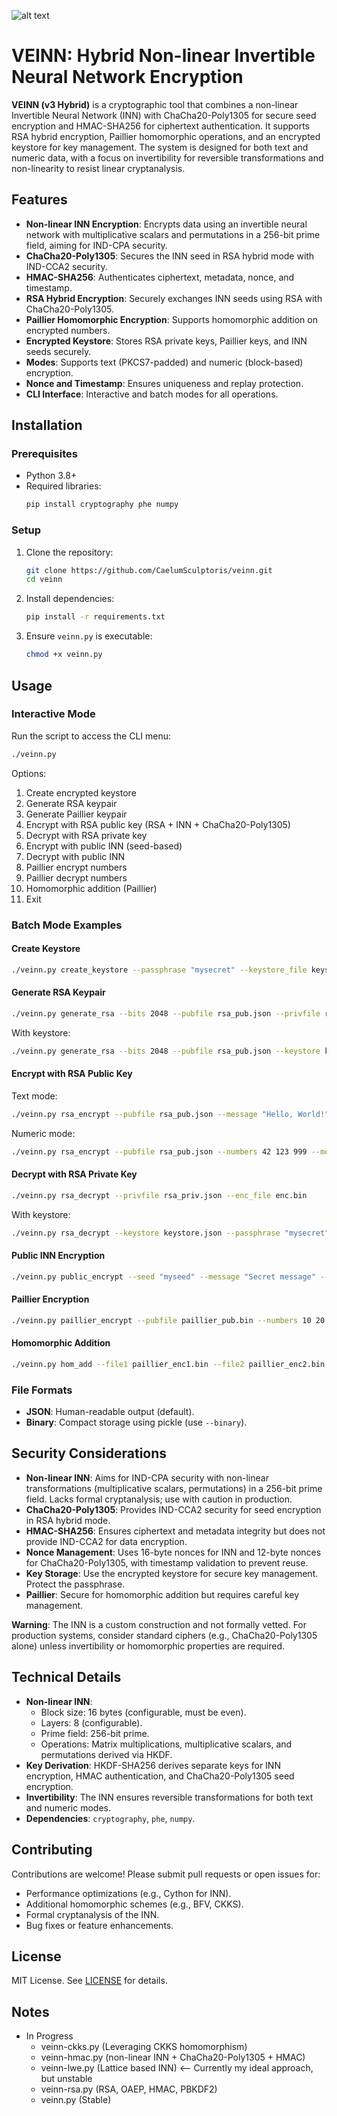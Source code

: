 ![alt text](veinn.jpg "But you have heard of me.")
# VEINN: Hybrid Non-linear Invertible Neural Network Encryption

**VEINN (v3 Hybrid)** is a cryptographic tool that combines a non-linear Invertible Neural Network (INN) with ChaCha20-Poly1305 for secure seed encryption and HMAC-SHA256 for ciphertext authentication. It supports RSA hybrid encryption, Paillier homomorphic operations, and an encrypted keystore for key management. The system is designed for both text and numeric data, with a focus on invertibility for reversible transformations and non-linearity to resist linear cryptanalysis.

## Features

- **Non-linear INN Encryption**: Encrypts data using an invertible neural network with multiplicative scalars and permutations in a 256-bit prime field, aiming for IND-CPA security.
- **ChaCha20-Poly1305**: Secures the INN seed in RSA hybrid mode with IND-CCA2 security.
- **HMAC-SHA256**: Authenticates ciphertext, metadata, nonce, and timestamp.
- **RSA Hybrid Encryption**: Securely exchanges INN seeds using RSA with ChaCha20-Poly1305.
- **Paillier Homomorphic Encryption**: Supports homomorphic addition on encrypted numbers.
- **Encrypted Keystore**: Stores RSA private keys, Paillier keys, and INN seeds securely.
- **Modes**: Supports text (PKCS7-padded) and numeric (block-based) encryption.
- **Nonce and Timestamp**: Ensures uniqueness and replay protection.
- **CLI Interface**: Interactive and batch modes for all operations.

## Installation

### Prerequisites
- Python 3.8+
- Required libraries:
  ```bash
  pip install cryptography phe numpy
  ```

### Setup
1. Clone the repository:
   ```bash
   git clone https://github.com/CaelumSculptoris/veinn.git
   cd veinn
   ```
2. Install dependencies:
   ```bash
   pip install -r requirements.txt
   ```
3. Ensure `veinn.py` is executable:
   ```bash
   chmod +x veinn.py
   ```

## Usage

### Interactive Mode
Run the script to access the CLI menu:
```bash
./veinn.py
```
Options:
1. Create encrypted keystore
2. Generate RSA keypair
3. Generate Paillier keypair
4. Encrypt with RSA public key (RSA + INN + ChaCha20-Poly1305)
5. Decrypt with RSA private key
6. Encrypt with public INN (seed-based)
7. Decrypt with public INN
8. Paillier encrypt numbers
9. Paillier decrypt numbers
10. Homomorphic addition (Paillier)
0. Exit

### Batch Mode Examples

#### Create Keystore
```bash
./veinn.py create_keystore --passphrase "mysecret" --keystore_file keystore.json
```

#### Generate RSA Keypair
```bash
./veinn.py generate_rsa --bits 2048 --pubfile rsa_pub.json --privfile rsa_priv.json
```
With keystore:
```bash
./veinn.py generate_rsa --bits 2048 --pubfile rsa_pub.json --keystore keystore.json --passphrase "mysecret" --key_name rsa_key
```

#### Encrypt with RSA Public Key
Text mode:
```bash
./veinn.py rsa_encrypt --pubfile rsa_pub.json --message "Hello, World!" --mode text --out_file enc.bin --binary
```
Numeric mode:
```bash
./veinn.py rsa_encrypt --pubfile rsa_pub.json --numbers 42 123 999 --mode numeric --bytes_per_number 4 --out_file enc.json
```

#### Decrypt with RSA Private Key
```bash
./veinn.py rsa_decrypt --privfile rsa_priv.json --enc_file enc.bin
```
With keystore:
```bash
./veinn.py rsa_decrypt --keystore keystore.json --passphrase "mysecret" --key_name rsa_key --enc_file enc.json
```

#### Public INN Encryption
```bash
./veinn.py public_encrypt --seed "myseed" --message "Secret message" --mode text --out_file enc_pub.json
```

#### Paillier Encryption
```bash
./veinn.py paillier_encrypt --pubfile paillier_pub.bin --numbers 10 20 30 --out_file paillier_enc.bin --binary
```

#### Homomorphic Addition
```bash
./veinn.py hom_add --file1 paillier_enc1.bin --file2 paillier_enc2.bin --paillier_pubfile paillier_pub.bin --out_file hom_add.bin --binary
```

### File Formats
- **JSON**: Human-readable output (default).
- **Binary**: Compact storage using pickle (use `--binary`).

## Security Considerations
- **Non-linear INN**: Aims for IND-CPA security with non-linear transformations (multiplicative scalars, permutations) in a 256-bit prime field. Lacks formal cryptanalysis; use with caution in production.
- **ChaCha20-Poly1305**: Provides IND-CCA2 security for seed encryption in RSA hybrid mode.
- **HMAC-SHA256**: Ensures ciphertext and metadata integrity but does not provide IND-CCA2 for data encryption.
- **Nonce Management**: Uses 16-byte nonces for INN and 12-byte nonces for ChaCha20-Poly1305, with timestamp validation to prevent reuse.
- **Key Storage**: Use the encrypted keystore for secure key management. Protect the passphrase.
- **Paillier**: Secure for homomorphic addition but requires careful key management.

**Warning**: The INN is a custom construction and not formally vetted. For production systems, consider standard ciphers (e.g., ChaCha20-Poly1305 alone) unless invertibility or homomorphic properties are required.

## Technical Details
- **Non-linear INN**:
  - Block size: 16 bytes (configurable, must be even).
  - Layers: 8 (configurable).
  - Prime field: 256-bit prime.
  - Operations: Matrix multiplications, multiplicative scalars, and permutations derived via HKDF.
- **Key Derivation**: HKDF-SHA256 derives separate keys for INN encryption, HMAC authentication, and ChaCha20-Poly1305 seed encryption.
- **Invertibility**: The INN ensures reversible transformations for both text and numeric modes.
- **Dependencies**: `cryptography`, `phe`, `numpy`.

## Contributing
Contributions are welcome! Please submit pull requests or open issues for:
- Performance optimizations (e.g., Cython for INN).
- Additional homomorphic schemes (e.g., BFV, CKKS).
- Formal cryptanalysis of the INN.
- Bug fixes or feature enhancements.

## License
MIT License. See [LICENSE](LICENSE) for details.

## Notes
- In Progress
   - veinn-ckks.py (Leveraging CKKS homomorphism)
   - veinn-hmac.py (non-linear INN + ChaCha20-Poly1305 + HMAC)
   - veinn-lwe.py (Lattice based INN) <-- Currently my ideal approach, but unstable
   - veinn-rsa.py (RSA, OAEP, HMAC, PBKDF2)
   - veinn.py (Stable)
